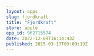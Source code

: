 ```yaml
---
layout: apps
slug: fjordkraft
title: "Fjordkraft"
store: apple
app_id: 962715574
date: 2022-12-09T16:14:43Z
published: 2015-03-17T09:09:19Z
---
```

